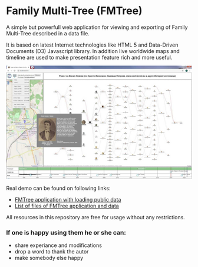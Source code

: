# Family Multi-Tree (FMTree)
A simple but powerfull web application for viewing and exporting of Family Multi-Tree described in a data file.

It is based on latest Internet technologies like HTML 5 and Data-Driven Documents (D3) Javascript library. In addition live worldwide maps and timeline are used to make presentation feature rich and more useful.

![Alt text](images/FMTreePublicAppl.jpg?raw=true "FMTree application snapshot")

Real demo can be found on following links:
- <a href="https://www.radevs.net/chradev/fmtree/index.html?data=FMTreePublicData.json" target="_blank">FMTree application with loading public data</a>
- <a href="https://www.radevs.net/chradev/fmtree/files.php" target="_blank">List of files of FMTree application and data</a>

All resources in this repository are free for usage without any restrictions.

### If one is happy using them he or she can:
- share experiance and modifications
- drop a word to thank the autor
- make somebody else happy


